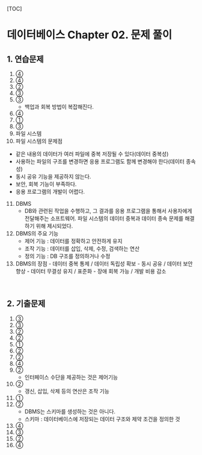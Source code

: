 [TOC]

# 데이터베이스 Chapter 02. 문제 풀이

## 1. 연습문제

1. ④
2. ④
3. ②
4. ③
5. ③
   - 백업과 회복 방법이 복잡해진다.
6. ④
7. ①
8. ③
9. 파일 시스템
10. 파일 시스템의 문제점
   - 같은 내용의 데이터가 여러 파일에 중복 저장될 수 있다(데이터 중복성)
   - 사용하는 파일의 구조를 변경하면 응용 프로그램도 함께 변경해야 한다(데이터 종속성)
   - 동시 공유 기능을 제공하지 않는다.
   - 보안, 회복 기능이 부족하다.
   - 응용 프로그램의 개발이 어렵다.
11. DBMS
    - DB와 관련된 작업을 수행하고, 그 결과를 응용 프로그램을 통해서 사용자에게 전달해주는 소프트웨어. 파일 시스템의 데이터 중복과 데이터 종속 문제를 해결하기 위해 제시되었다.
12. DBMS의 주요 기능
    - 제어 기능 : 데이터를 정확하고 안전하게 유지
    - 조작 기능 : 데이터를 삽입, 삭제, 수정, 검색하는 연산
    - 정의 기능 : DB 구조를 정의하거나 수정
13.  DBMS의 장점
    - 데이터 중복 통제 / 데이터 독립성 확보
    - 동시 공유 / 데이터 보안 향상
    - 데이터 무결성 유지 / 표준화
    - 장애 회복 가능 / 개발 비용 감소

<br>

## 2. 기출문제

1. ③
2. ③
3. ②
4. ②
5. ①
6. ②
7. ②
8. ④
9. ②
   - 인터페이스 수단을 제공하는 것은 제어기능
10. ②
    - 갱신, 삽입, 삭제 등의 연산은 조작 기능
11. ①
12. ②
    - DBMS는 스키마를 생성하는 것은 아니다.
    - 스키마 : 데이터베이스에 저장되는 데이터 구조와 제약 조건을 정의한 것
13. ④
14. ③
15. ②
16. ④









